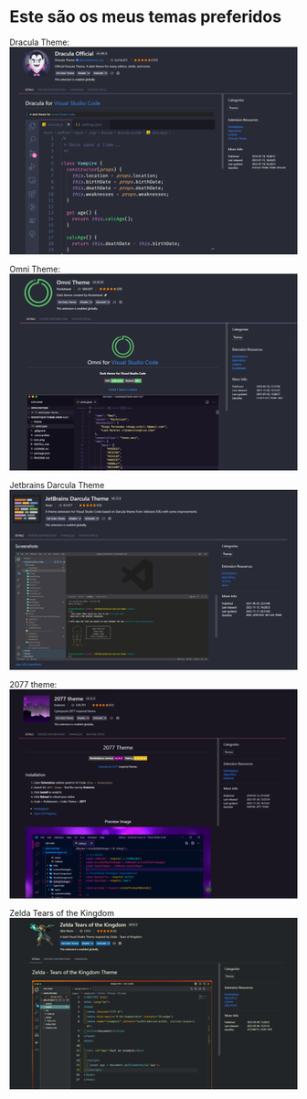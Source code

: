 # Este são os meus temas preferidos

Dracula Theme:
![Alt text](image.png)

Omni Theme:
![Alt text](image-1.png)

Jetbrains Darcula Theme
![Alt text](image-2.png)

2077 theme:
![Alt text](image-3.png)

Zelda Tears of the Kingdom
![Alt text](image-4.png)